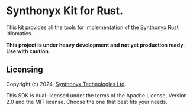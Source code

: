 # Synthonyx Kit for Rust.

This kit provides all the tools for implementation of the Synthonyx Rust idiomatics.

**This project is under heavy development and not yet production ready. Use with caution.**

## Licensing

Copyright (c) 2024, [Synthonyx Technologies Ltd](https://synthonyx.com).

This SDK is dual-licensed under the terms of the Apache License, Version 2.0 and the MIT license. Choose the one that best fits your needs.
